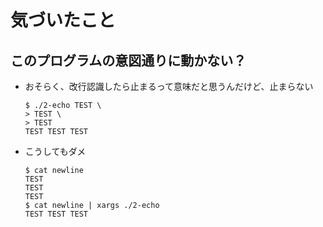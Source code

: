 # 気づいたこと

## このプログラムの意図通りに動かない？
- おそらく、改行認識したら止まるって意味だと思うんだけど、止まらない
    ```
    $ ./2-echo TEST \
    > TEST \
    > TEST
    TEST TEST TEST
    ```
- こうしてもダメ
    ```
    $ cat newline
    TEST
    TEST
    TEST
    $ cat newline | xargs ./2-echo
    TEST TEST TEST
    ```

